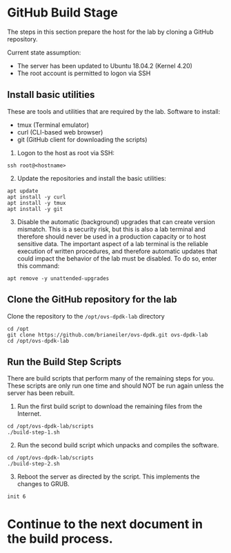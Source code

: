 # GitHub Build Stage
The steps in this section prepare the host for the lab by cloning a GitHub repository.

Current state assumption:
* The server has been updated to Ubuntu 18.04.2 (Kernel 4.20)
* The root account is permitted to logon via SSH

## Install basic utilities
These are tools and utilities that are required by the lab.
Software to install:
* tmux (Terminal emulator)
* curl (CLI-based web browser)
* git (GitHub client for downloading the scripts)

1. Logon to the host as root via SSH:
```
ssh root@<hostname>
```

2. Update the repositories and install the basic utilities:
```
apt update
apt install -y curl
apt install -y tmux
apt install -y git
```
3. Disable the automatic (background) upgrades that can create version mismatch. This is a security risk, but this is also a lab terminal and therefore should never be used in a production capacity or to host sensitive data. The important aspect of a lab terminal is the reliable execution of written procedures, and therefore automatic updates that could impact the behavior of the lab must be disabled. To do so, enter this command:
```
apt remove -y unattended-upgrades
```

## Clone the GitHub repository for the lab
Clone the repository to the `/opt/ovs-dpdk-lab` directory
```
cd /opt
git clone https://github.com/brianeiler/ovs-dpdk.git ovs-dpdk-lab
cd /opt/ovs-dpdk-lab
```

## Run the Build Step Scripts
There are build scripts that perform many of the remaining steps for you. These scripts are only run one time and should NOT be run again unless the server has been rebuilt.

1. Run the first build script to download the remaining files from the Internet.
```
cd /opt/ovs-dpdk-lab/scripts
./build-step-1.sh
```
2. Run the second build script which unpacks and compiles the software.
```
cd /opt/ovs-dpdk-lab/scripts
./build-step-2.sh
```
3. Reboot the server as directed by the script. This implements the changes to GRUB.
```
init 6
```


# Continue to the next document in the build process.
